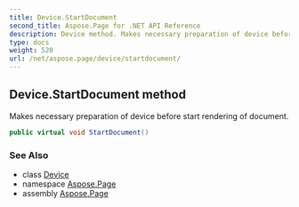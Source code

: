 ```yaml
---
title: Device.StartDocument
second_title: Aspose.Page for .NET API Reference
description: Device method. Makes necessary preparation of device before start rendering of document
type: docs
weight: 520
url: /net/aspose.page/device/startdocument/
---
```

## Device.StartDocument method

Makes necessary preparation of device before start rendering of document.

```csharp
public virtual void StartDocument()
```

### See Also

* class [Device](../)
* namespace [Aspose.Page](../../device/)
* assembly [Aspose.Page](../../../)


